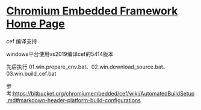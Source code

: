 [Chromium Embedded Framework Home Page](https://bitbucket.org/chromiumembedded/cef/wiki/Home)
====

cef 编译支持

windows平台使用vs2019编译cef的5414版本

先后执行 01.win.prepare_env.bat、02.win.download_source.bat、03.win.build_cef.bat


参考:https://bitbucket.org/chromiumembedded/cef/wiki/AutomatedBuildSetup.md#markdown-header-platform-build-configurations